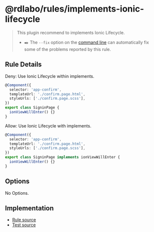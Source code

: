 # @rdlabo/rules/implements-ionic-lifecycle

> This plugin recommend to implements Ionic Lifecycle.
>
> - ✒️ The `--fix` option on the [command line](https://eslint.org/docs/user-guide/command-line-interface#fixing-problems) can automatically fix some of the problems reported by this rule.

## Rule Details

Deny: Use Ionic Lifecycle within implements.

```ts
@Component({
  selector: 'app-confirm',
  templateUrl: './confirm.page.html',
  styleUrls: ['./confirm.page.scss'],
})
export class SigninPage {
  ionViewWillEnter() {}
}
```

Allow: Use Ionic Lifecycle with implements.

```ts
@Component({
  selector: 'app-confirm',
  templateUrl: './confirm.page.html',
  styleUrls: ['./confirm.page.scss'],
})
export class SigninPage implements ionViewWillEnter {
  ionViewWillEnter() {}
}
```

## Options

No Options.

## Implementation

- [Rule source](../../src/rules/implements-ionic-lifecycle.ts)
- [Test source](../../tests/rules/implements-ionic-lifecycle.ts)
